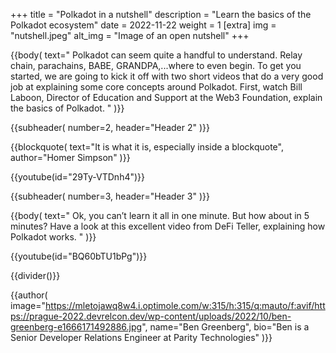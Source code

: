 +++
title = "Polkadot in a nutshell"
description = "Learn the basics of the Polkadot ecosystem"
date = 2022-11-22
weight = 1
[extra]
img = "nutshell.jpeg"
alt_img = "Image of an open nutshell"
+++

{{body(
  text="
  Polkadot can seem quite a handful to understand. Relay chain, parachains, BABE, GRANDPA,...where to even begin. To get you started, we are going to kick it off with two short videos that do a very good job at explaining some core concepts around Polkadot. First, watch Bill Laboon, Director of Education and Support at the Web3 Foundation, explain the basics of Polkadot.
  "
)}}

{{subheader(
  number=2,
  header="Header 2"
)}}

{{blockquote(
  text="It is what it is, especially inside a blockquote",
  author="Homer Simpson"
)}}

{{youtube(id="29Ty-VTDnh4")}}

{{subheader(
  number=3,
  header="Header 3"
)}}

{{body(
  text="
  Ok, you can’t learn it all in one minute. But how about in 5 minutes? Have a look at this excellent video from DeFi Teller, explaining how Polkadot works.
  "
)}}


{{youtube(id="BQ60bTU1bPg")}}

{{divider()}}

{{author(
  image="https://mletojawq8w4.i.optimole.com/w:315/h:315/q:mauto/f:avif/https://prague-2022.devrelcon.dev/wp-content/uploads/2022/10/ben-greenberg-e1666171492886.jpg",
  name="Ben Greenberg",
  bio="Ben is a Senior Developer Relations Engineer at Parity Technologies"
)}}